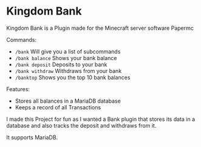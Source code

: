 # Kingdom Bank

Kingdom Bank is a Plugin made for the Minecraft server software Papermc

Commands:
- `/bank` Will give you a list of subcommands
- `/bank balance` Shows your bank balance 
- `/bank deposit` Deposits to your bank
- `/bank withdraw` Withdraws from your bank
- `/banktop` Shows you the top 10 bank balances

Features:
- Stores all balances in a MariaDB database
- Keeps a record of all Transactions

I made this Project for fun as I wanted a Bank plugin that stores its data in a database and also tracks the deposit and withdraws from it.

It supports MariaDB.
